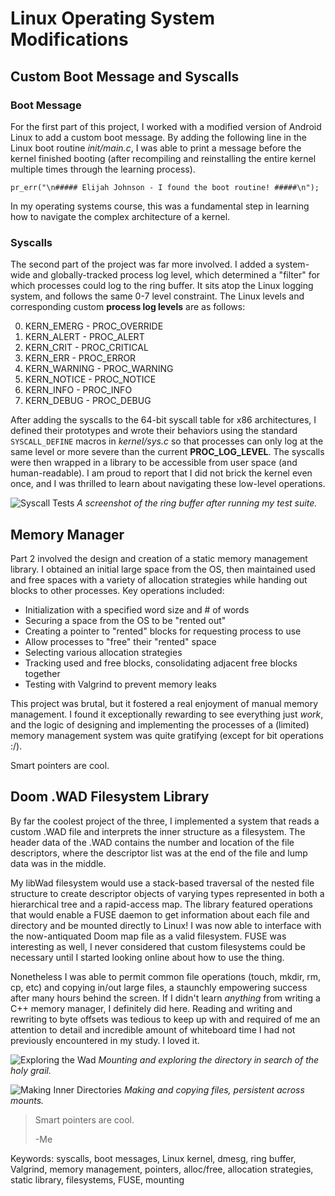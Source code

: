 # Linux Operating System Modifications
## Custom Boot Message and Syscalls
### Boot Message
For the first part of this project, I worked with a modified version of Android Linux to add a custom boot message. By adding the following line in the Linux boot routine *init/main.c*, I was able to print a message before the kernel finished booting (after recompiling and reinstalling the entire kernel multiple times through the learning process).

`pr_err("\n##### Elijah Johnson - I found the boot routine! #####\n");`

In my operating systems course, this was a fundamental step in learning how to navigate the complex architecture of a kernel.

### Syscalls
The second part of the project was far more involved. I added a system-wide and globally-tracked process log level, which determined a "filter" for which processes could log to the ring buffer. It sits atop the Linux logging system, and follows the same 0-7 level constraint. The Linux levels and corresponding custom **process log levels** are as follows: 

0. KERN_EMERG   - PROC_OVERRIDE
1. KERN_ALERT   - PROC_ALERT
2. KERN_CRIT    - PROC_CRITICAL
3. KERN_ERR     - PROC_ERROR
4. KERN_WARNING - PROC_WARNING
5. KERN_NOTICE  - PROC_NOTICE
6. KERN_INFO    - PROC_INFO
7. KERN_DEBUG   - PROC_DEBUG

After adding the syscalls to the 64-bit syscall table for x86 architectures, I defined their prototypes and wrote their behaviors using the standard `SYSCALL_DEFINE` macros in  *kernel/sys.c* so that processes can only log at the same level or more severe than the current **PROC_LOG_LEVEL**. The syscalls were then wrapped in a library to be accessible from user space (and human-readable). I am proud to report that I did not brick the kernel even once, and I was thrilled to learn about navigating these low-level operations.

![Syscall Tests](/images/pf/syscall-tests.png)
*A screenshot of the ring buffer after running my test suite.*

## Memory Manager
Part 2 involved the design and creation of a static memory management library. I obtained an initial large space from the OS, then maintained used and free spaces with a variety of allocation strategies while handing out blocks to other processes. Key operations included:
- Initialization with a specified word size and # of words
- Securing a space from the OS to be "rented out"
- Creating a pointer to "rented" blocks for requesting process to use
- Allow processes to "free" their "rented" space
- Selecting various allocation strategies
- Tracking used and free blocks, consolidating adjacent free blocks together
- Testing with Valgrind to prevent memory leaks

This project was brutal, but it fostered a real enjoyment of manual memory management. I found it exceptionally rewarding to see everything just *work*, and the logic of designing and implementing the processes of a (limited) memory management system was quite gratifying (except for bit operations :/). 

Smart pointers are cool. 

## Doom .WAD Filesystem Library
By far the coolest project of the three, I implemented a system that reads a custom .WAD file and interprets the inner structure as a filesystem. The header data of the .WAD contains the number and location of the file descriptors, where the descriptor list was at the end of the file and lump data was in the middle. 

My libWad filesystem would use a stack-based traversal of the nested file structure to create descriptor objects of varying types represented in both a hierarchical tree and a rapid-access map. The library featured operations that would enable a FUSE daemon to get information about each file and directory and be mounted directly to Linux! I was now able to interface with the now-antiquated Doom map file as a valid filesystem. FUSE was interesting as well, I never considered that custom filesystems could be necessary until I started looking online about how to use the thing. 

Nonetheless I was able to permit common file operations (touch, mkdir, rm, cp, etc) and copying in/out large files, a staunchly empowering success after many hours behind the screen. If I didn't learn *anything* from writing a C++ memory manager, I definitely did here. Reading and writing and rewriting to byte offsets was tedious to keep up with and required of me an attention to detail and incredible amount of whiteboard time I had not previously encountered in my study. I loved it. 

![Exploring the Wad](/images/pf/exploring-the-wad.png)
*Mounting and exploring the directory in search of the holy grail.*

![Making Inner Directories](/images/pf/making-inner-directories.png)
*Making and copying files, persistent across mounts.*

> Smart pointers are cool. 
> 
> -Me

Keywords: syscalls, boot messages, Linux kernel, dmesg, ring buffer, Valgrind, memory management, pointers, alloc/free, allocation strategies, static library, filesystems, FUSE, mounting